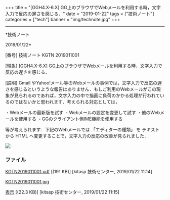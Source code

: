 ﻿+++
title = "[GGH4.X-6.X] GG上のブラウザでWebメールを利用する時，文字入力で反応の遅さを感じる．"
date = "2019-01-22"
tags = ["技術ノート"]
categories = ["tech"]
banner = "img/technote.jpg"
+++

-----------------------------------------------------------------------------------------------------------------------------

*技術ノート

2019/01/22*


[番号]
技術ノート KGTN 2019011001

[現象]
[GGH4.X-6.X]
GG上のブラウザでWebメールを利用する時，文字入力で反応の遅さを感じる．

[説明]
Gmail
やYahoo!メール等のWebメールの事例では，文字入力で反応の遅さを感じるというような報告はありません．もしご利用のWebメールがこの現象が見られるのであれば，文字入力の中で描画に負荷のかかる処理が行われているのではないかと思われます．考えられる対応としては，

・Webメールの最新版を試す
・Webメールの設定を変更して試す
・他のWebメールを使用する
・GGのクライアント側IME機能を使用する

等が考えられます．下記のWebメールでは 「エディターの種類」 を テキスト
から HTML へ変更することで，文字入力の反応の改善が見られました．

![](http://techreport.kitasp.net/attachments/download/4241/KGTN2019011001.jpg)


### ファイル

 
 


[KGTN2019011001.pdf](http://techreport.kitasp.net/attachments/download/4240/KGTN2019011001.pdf)
 [(191 KB)] [kitasp 技術センター, 2019/01/22
11:14]

[KGTN2019011001.jpg](http://techreport.kitasp.net/attachments/download/4241/KGTN2019011001.jpg)

[表示](http://techreport.kitasp.net/attachments/4241/KGTN2019011001.jpg "表示")
 [(22.3 KB)] [kitasp 技術センター, 2019/01/22
11:15]


 


 


